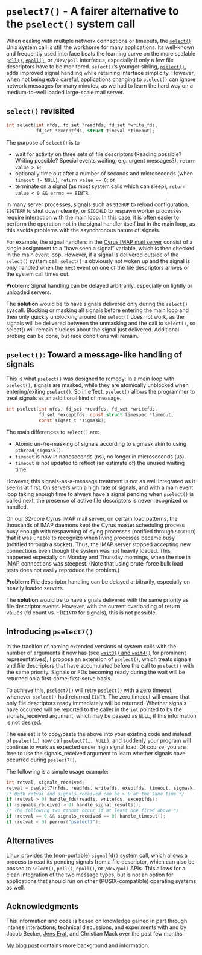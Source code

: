 # `pselect7()` - A fairer alternative to the `pselect()` system call

When dealing with multiple network connections or timeouts, the 
[`select()`](http://man7.org/linux/man-pages/man2/select.2.html) Unix 
system call is still the workhorse for many applications. Its 
well-known and frequently used interface beats the learning curve on 
the more scalable 
[`poll()`](http://man7.org/linux/man-pages/man2/poll.2.html), 
[`epoll()`](http://man7.org/linux/man-pages/man7/epoll.7.html), or 
`/dev/poll` interfaces, especially if only a few file descriptors have 
to be monitored. `select()`‘s younger sibling, 
[`pselect()`](http://man7.org/linux/man-pages/man2/select.2.html), adds 
improved signal handling while retaining interface simplicity. However, 
when not being extra careful, applications changing to `pselect()` can 
ignore network messages for many minutes, as we had to learn the hard 
way on a medium-to-well loaded large-scale mail server.

## `select()` revisited

```C
int select(int nfds, fd_set *readfds, fd_set *write_fds,
           fd_set *exceptfds, struct timeval *timeout);
```
The purpose of `select()` is to

* wait for activity on three sets of file descriptors (Reading possible?
  Writing possible? Special events waiting, e.g. urgent messages?), `return value > 0`;
* optionally time out after a number of seconds and microseconds
  (when `timeout != NULL`), `return value == 0`; or
* terminate on a signal (as most system calls which can sleep),
  `return value < 0 && errno == EINTR`.

In many server processes, signals such as `SIGHUP` to reload 
configuration, `SIGTERM` to shut down cleanly, or `SIGCHLD` to respawn 
worker processes require interaction with the main loop. In this case, 
it is often easier to perform the operation not in the signal handler 
itself but in the main loop, as this avoids problems with the 
asynchronous nature of signals.

For example, the signal handlers in the [Cyrus IMAP mail 
server](https://www.cyrusimap.org) consist of a single assignment to a 
“have seen a signal” variable, which is then checked in the main event 
loop. However, if a signal is delivered outside of the `select()` 
system call, `select()` is obviously not woken up and the signal is 
only handled when the next event on one of the file descriptors arrives 
or the system call times out.

**Problem:** Signal handling can be delayed arbitrarily, especially on 
lightly or unloaded servers.

The **solution** would be to have signals delivered only during the 
`select()` syscall. Blocking or masking all signals before entering the 
main loop and then only quickly unblocking around the `select()` does 
not work, as the signals will be delivered between the unmasking and 
the call to `select()`, so select() will remain clueless about the 
signal just delivered. Additional probing can be done, but race 
conditions will remain.

## `pselect()`: Toward a message-like handling of signals

This is what `pselect()` was designed to remedy: In a main loop with 
`pselect()`, signals are masked, while they are atomically unblocked 
when entering/exiting `pselect()`. So in effect, `pselect()` allows the 
programmer to treat signals as an additional kind of message.

```C
int pselect(int nfds, fd_set *readfds, fd_set *writefds,
            fd_set *exceptfds, const struct timespec *timeout,
            const sigset_t *sigmask);
```

The main differences to `select()` are:

* Atomic un-/re-masking of signals according to sigmask akin to using `pthread_sigmask()`.
* `timeout` is now in nanoseconds (ns), no longer in microseconds (μs).
* `timeout` is not updated to reflect (an estimate of) the unused waiting time.

However, this signals-as-a-message treatment is not as well integrated 
as it seems at first. On servers with a high rate of signals, and with 
a main event loop taking enough time to always have a signal pending 
when `pselect()` is called next, the presence of active file 
descriptors is never recognized or handled.

On our 32-core Cyrus IMAP mail server, on certain load patterns, the 
thousands of IMAP daemons kept the Cyrus master scheduling process busy 
enough with respawning of dying processes (notified through `SIGCHLD`) 
that it was unable to recognize when living processes became busy 
(notified through a socket). Thus, the IMAP server stopped accepting 
new connections even though the system was not heavily loaded. This 
happened especially on Monday and Thursday mornings, when the rise in 
IMAP connections was steepest. (Note that using brute-force bulk load 
tests does not easily reproduce the problem.)

**Problem:** File descriptor handling can be delayed arbitrarily, 
especially on heavily loaded servers.

The **solution** would be to have signals delivered with the same 
priority as file descriptor events. However, with the current 
overloading of return values (fd count vs. -1/`EINTR` for signals),
this is not possible.

## Introducing `pselect7()`

In the tradition of naming extended versions of system calls with the 
number of arguments it now has (see [`wait3()` and 
`wait4()`](http://man7.org/linux/man-pages/man2/wait3.2.html) for 
prominent representatives), I propose an extension of `pselect()`, 
which treats signals and file descriptors that have accumulated before 
the call to `pselect()` with the same priority. Signals or FDs becoming 
ready during the wait will be returned on a first-come-first-serve 
basis.

To achieve this, `pselect7()` will retry `pselect()` with a zero 
timeout, whenever `pselect()` had returned `EINTR`. The zero timeout 
will ensure that only file descriptors ready immediately will be 
returned. Whether signals have occurred will be reported to the caller 
in the `int` pointed to by the signals_received argument, which may be 
passed as `NULL`, if this information is not desired.

The easiest is to copy/paste the above into your existing code and 
instead of `pselect(…)` now call `pselect7(…, NULL)`, and suddenly your 
program will continue to work as expected under high signal load. Of 
course, you are free to use the signals_received argument to learn 
whether signals have occurred during `pselect7()`.

The following is a simple usage example:

```C
int retval, signals_received;
retval = pselect7(nfds, readfds, writefds, exeptfds, timeout, sigmask, &signals_received);
/* Both retval and signals_received can be > 0 at the same time */
if (retval > 0) handle_fds(readfs, writefds, exceptfds);
if (signals_received > 0) handle_signal_results();
/* The following two cannot occur if at least one fired above */
if (retval == 0 && signals_received == 0) handle_timeout();
if (retval < 0) perror("pselect7");
```

## Alternatives

Linux provides the (non-portable) 
[`signalfd()`](http://man7.org/linux/man-pages/man2/signalfd.2.html) 
system call, which allows a process to read its pending signals from a 
file descriptor, which can also be passed to `select()`, `poll()`, 
`epoll()`, or `/dev/poll` APIs. This allows for a clean integration of 
the two message types, but is not an option for applications that 
should run on other (POSIX-compatible) operating systems as well.

## Acknowledgments

This information and code is based on knowledge gained in part through 
intense interactions, technical discussions, and experiments with and 
by Jacob Becker, [Jens Erat](http://www.jenserat.de), and Christian 
Mack over the past few months.

[My blog post](https://netfuture.ch/2016/02/pselect-pitfalls/) contains more background and information.

